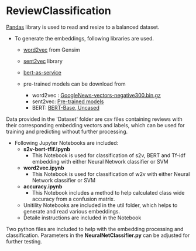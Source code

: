 # ReviewClassification

[Pandas](https://pandas.pydata.org/) library is used to read and resize to a balanced dataset.

* To generate the embeddings, following libraries are used.
  - [word2vec](https://radimrehurek.com/gensim/models/word2vec.html) from Gensim
  - [sent2vec](https://github.com/epfml/sent2vec) library
  - [bert-as-service](https://github.com/hanxiao/bert-as-service)
  
  - pre-trained models can be download from
    - word2vec : [GoogleNews-vectors-negative300.bin.gz](https://drive.google.com/file/d/0B7XkCwpI5KDYNlNUTTlSS21pQmM/edit)
    - sent2vec: [Pre-trained models](https://github.com/epfml/sent2vec#downloading-sent2vec-pre-trained-models)
    - BERT: [BERT-Base, Uncased](https://storage.googleapis.com/bert_models/2018_10_18/uncased_L-12_H-768_A-12.zip)

Data provided in the 'Dataset' folder are csv files containing reviews with their corresponding embedding vectors and labels, which can be used for training and predicting without further processing.

* Following Jupyter Notebooks are included:
  - <b>s2v-bert-tfif.ipynb</b>
    - This Notebook is used for classification of s2v, BERT and Tf-idf embedding with either Neural Network classifier or SVM
  - <b>word2vec.ipynb</b>
    - This Notebook is used for classification of w2v with either Neural Network classifier or SVM
  - <b>accuracy.ipynb</b>
    - This Notebook includes a method to help calculated class wide accuracy from a confusion matrix.
  - Unitility Notebooks are included in the util folder, which helps to generate and read various embeddings.
  - Detaile instructions are included in the Notebook
 
Two python files are included to help with the embedding processing and classification. Parameters in the <b>NeuralNetClassifier.py</b> can be adjusted for further testing.

